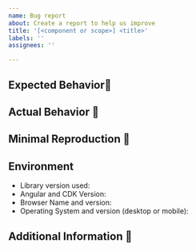 ```yaml
---
name: Bug report
about: Create a report to help us improve
title: '[<component or scope>] <title>'
labels: ''
assignees: ''

---
```


<!-- Before you open an issue, please check if a similar issue already exists or has been closed before. -->

<!-- READ THIS AT LEAST 🙏
Please take your time authoring this issue. This will help us providing you with an answer or a fix.
-->

## Expected Behavior📗
<!--- Tell us what should happen and why you expect this behavior -->

## Actual Behavior 📕
<!--- Tell us what happens instead -->
<!--- Could a screenshot help us understand what happened? -->

##  Minimal Reproduction 🔬
<!--- Please provide a minimal reproduction code example which shows the problem -->
<!--- A minimal example should not contain any project specific code. -->
<!-- The purpose is to isolate the problem properly and identify the underlying issues quickly -->
<!-- It can be inline code here or a link to a stackblitz, a gist or a repository, thank you 🙏 -->

## Environment
<!--- Include as many relevant details about the environment you experienced the bug in -->
* Library version used:
* Angular and CDK Version:
* Browser Name and version:
* Operating System and version (desktop or mobile):

## Additional Information 📖 
<!--- Provide a more detailed introduction to the issue itself, and why you consider it to be a bug -->

<!-- Thanks for your help -->

